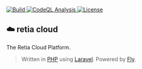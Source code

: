 <a href="https://github.com/retia-platform/retia-cloud/actions/workflows/build.yml">
  <img src="https://github.com/retia-platform/retia-cloud/actions/workflows/build.yml/badge.svg" alt="Build" target="_blank" rel="noopener noreferrer">
</a>
<a href="https://github.com/retia-platform/retia-cloud/actions/workflows/github-code-scanning/codeql">
  <img src="https://github.com/retia-platform/retia-cloud/actions/workflows/github-code-scanning/codeql/badge.svg" alt="CodeQL Analysis" target="_blank" rel="noopener noreferrer">
</a>
<a href="https://github.com/retia-platform/retia-cloud/blob/main/LICENSE">
  <img src="https://img.shields.io/github/license/retia-platform/retia-cloud" alt="License" target="_blank" rel="noopener noreferrer">
</a>

## ☁️ retia cloud

The Retia Cloud Platform.

> Written in [PHP](https://www.php.net) using [Laravel](https://laravel.com). Powered by [Fly](https://fly.io).
